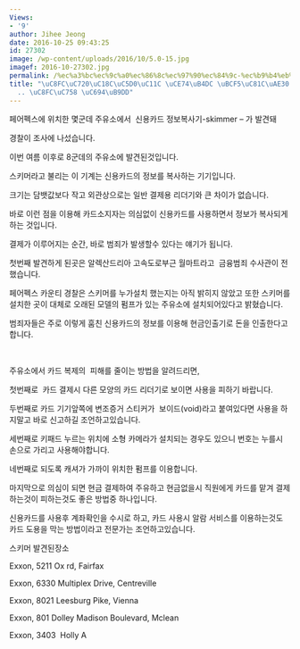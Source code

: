 ```yaml
---
Views:
- '9'
author: Jihee Jeong
date: 2016-10-25 09:43:25
id: 27302
image: /wp-content/uploads/2016/10/5.0-15.jpg
imagef: 2016-10-27302.jpg
permalink: /%ec%a3%bc%ec%9c%a0%ec%86%8c%ec%97%90%ec%84%9c-%ec%b9%b4%eb%93%9c-%eb%b3%b5%ec%a0%9c%ea%b8%b0-%eb%b0%9c%ea%b2%ac-%ec%a3%bc%ec%9d%98-%ec%9a%94%eb%a7%9d/
title: "\uC8FC\uC720\uC18C\uC5D0\uC11C \uCE74\uB4DC \uBCF5\uC81C\uAE30 \uBC1C\uACAC\
  .. \uC8FC\uC758 \uC694\uB9DD"
---
```


페어펙스에 위치한 몇군데 주유소에서  신용카드 정보복사기-skimmer &#8211; 가 발견돼

경찰이 조사에 나섰습니다.

이번 여름 이후로 8군데의 주유소에 발견된것입니다.

스키머라고 불리는 이 기계는 신용카드의 정보를 복사하는 기기입니다.

크기는 담뱃값보다 작고 외관상으로는 일반 결제용 리더기와 큰 차이가 없습니다.

바로 이런 점을 이용해 카드소지자는 의심없이 신용카드를 사용하면서 정보가 복사되게 하는 것입니다.

결제가 이루어지는 순간, 바로 범죄가 발생할수 있다는 얘기가 됩니다.

첫번째 발견하게 된곳은 알렉산드리아 고속도로부근 월마트라고  금융범죄 수사관이 전했습니다.

페어펙스 카운티 경찰은 스키머를 누가설치 했는지는 아직 밝히지 않았고 또한 스키머를 설치한 곳이 대체로 오래된 모델의 펌프가 있는 주유소에 설치되어있다고 밝혔습니다.

범죄자들은 주로 이렇게 훔친 신용카드의 정보를 이용해 현금인출기로 돈을 인출한다고 합니다.

&nbsp;

주유소에서 카드 복제의  피해를 줄이는 방법을 알려드리면,

첫번째로  카드 결제시 다른 모양의 카드 리더기로 보이면 사용을 피하기 바랍니다.

두번째로 카드 기기앞쪽에 변조증거 스티커가  보이드(void)라고 붙여있다면 사용을 하지말고 바로 신고하길 조언하고있습니다.

세번째로 키패드 누르는 위치에 소형 카메라가 설치되는 경우도 있으니 번호는 누를시 손으로 가리고 사용해야합니다.

네번째로 되도록 캐셔가 가까이 위치한 펌프를 이용합니다.

마지막으로 의심이 되면 현금 결제하여 주유하고 현금없을시 직원에게 카드를 맡겨 결제하는것이 피하는것도 좋은 방법중 하나입니다.

신용카드를 사용후 계좌확인을 수시로 하고, 카드 사용시 알람 서비스를 이용하는것도 카드 도용을 막는 방법이라고 전문가는 조언하고있습니다.

스키머 발견된장소

Exxon, 5211 Ox rd, Fairfax

Exxon, 6330 Multiplex Drive, Centreville

Exxon, 8021 Leesburg Pike, Vienna

Exxon, 801 Dolley Madison Boulevard, Mclean

Exxon, 3403  Holly A

&nbsp;

&nbsp;